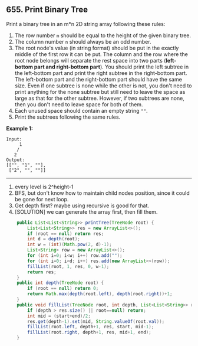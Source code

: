 ## 655. Print Binary Tree

Print a binary tree in an m*n 2D string array following these rules: 

1. The row number `m` should be equal to the height of the given binary tree.
2. The column number `n` should always be an odd number.
3. The root node's value (in string format) should be put in the exactly middle of the first row it can be put. The column and the row where the root node belongs will separate the rest space into two parts (**left-bottom part and right-bottom part**). You should print the left subtree in the left-bottom part and print the right subtree in the right-bottom part. The left-bottom part and the right-bottom part should have the same size. Even if one subtree is none while the other is not, you don't need to print anything for the none subtree but still need to leave the space as large as that for the other subtree. However, if two subtrees are none, then you don't need to leave space for both of them. 
4. Each unused space should contain an empty string `""`.
5. Print the subtrees following the same rules.

**Example 1:**

```
Input:
     1
    /
   2
Output:
[["", "1", ""],
 ["2", "", ""]]
```

---

1. every level is 2^height-1
2. BFS, but don't know how to maintain child nodes position, since it could be gone for next loop.
3. Get depth first? maybe using recursive is good for that.
4. [SOLUTION] we can generate the array first, then fill them.

```java
    public List<List<String>> printTree(TreeNode root) {
        List<List<String>> res = new ArrayList<>();
        if (root == null) return res;
        int d = depth(root);
        int w = (int)(Math.pow(2, d)-1);
        List<String> row = new ArrayList<>();
        for (int i=0; i<w; i++) row.add("");
        for (int i=0; i<d; i++) res.add(new ArrayList<>(row));
        fillList(root, 1, res, 0, w-1);
        return res;
    }
    public int depth(TreeNode root) {
        if (root == null) return 0;
        return Math.max(depth(root.left), depth(root.right))+1;
    }
    public void fillList(TreeNode root, int depth, List<List<String>> res, int start, int end) {
        if (depth > res.size() || root==null) return;
        int mid = (start+end)/2;
        res.get(depth-1).set(mid, String.valueOf(root.val));
        fillList(root.left, depth+1, res, start, mid-1);
        fillList(root.right, depth+1, res, mid+1, end);
    }
```


